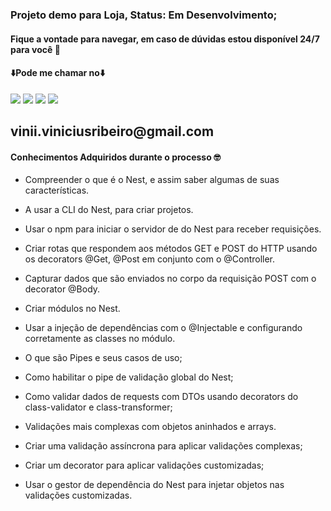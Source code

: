 ### Projeto demo para Loja, Status: Em Desenvolvimento;
#### Fique a vontade para navegar, em caso de dúvidas estou disponível 24/7 para você 🫵


#### ⬇️Pode me chamar no⬇️

<div> 
    <a href="https://www.linkedin.com/in/vinicius-ribeiro-4690741ba/" target="_blank"><img src="https://img.shields.io/badge/LinkedIn-0077B5?style=for-the-badge&logo=linkedin&logoColor=white" target="_blank"></a>
    <a href="https://wa.me/5511943232223" target="_blank"><img src="https://img.shields.io/badge/WhatsApp-25D366?style=for-the-badge&logo=whatsapp&logoColor=white" target="_blank"></a>
    <a href="www.youtube.com/@Devdebotas" target="_blank"><img src="https://img.shields.io/badge/YouTube-FF0000?style=for-the-badge&logo=youtube&logoColor=white" target="_blank"></a>
    <a href="vinii.viniciusribeiro@gmail.com" target="_blank"><img src="https://img.shields.io/badge/Gmail-D14836?style=for-the-badge&logo=gmail&logoColor=white" target="_blank"></a> 
    <h2>vinii.viniciusribeiro@gmail.com</h2>
</div>


#### Conhecimentos Adquiridos durante o processo 🤓

- Compreender o que é o Nest, e assim saber algumas de suas características.

- A usar a CLI do Nest, para criar projetos.

- Usar o npm para iniciar o servidor de do Nest para receber requisições.

- Criar rotas que respondem aos métodos GET e POST do HTTP usando os decorators @Get, @Post em conjunto com o @Controller.

- Capturar dados que são enviados no corpo da requisição POST com o decorator @Body.

- Criar módulos no Nest.

- Usar a injeção de dependências com o @Injectable e configurando corretamente as classes no módulo.

- O que são Pipes e seus casos de uso;

- Como habilitar o pipe de validação global do Nest;

- Como validar dados de requests com DTOs usando decorators do class-validator e class-transformer;

- Validações mais complexas com objetos aninhados e arrays.

- Criar uma validação assíncrona para aplicar validações complexas;

- Criar um decorator para aplicar validações customizadas;

- Usar o gestor de dependência do Nest para injetar objetos nas validações customizadas.
